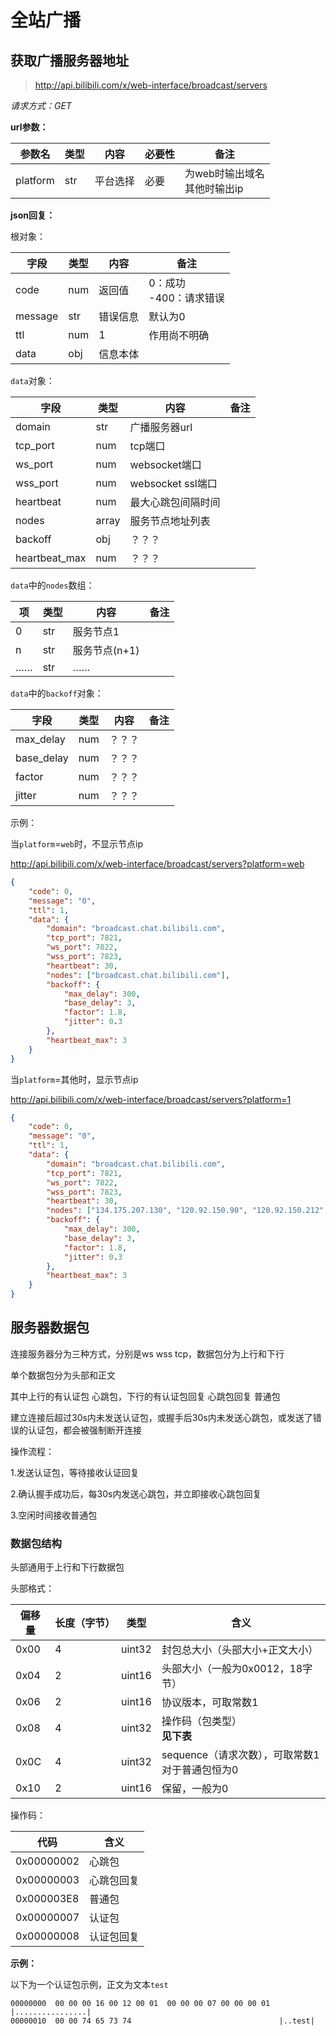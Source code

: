 # 全站广播

## 获取广播服务器地址

> http://api.bilibili.com/x/web-interface/broadcast/servers 

*请求方式：GET*

**url参数：**

| 参数名   | 类型 | 内容     | 必要性 | 备注                              |
| -------- | ---- | -------- | ------ | --------------------------------- |
| platform | str  | 平台选择 | 必要   | 为web时输出域名<br />其他时输出ip |

**json回复：**

根对象：

| 字段    | 类型 | 内容     | 备注                        |
| ------- | ---- | -------- | --------------------------- |
| code    | num  | 返回值   | 0：成功<br />-400：请求错误 |
| message | str  | 错误信息 | 默认为0                     |
| ttl     | num  | 1        | 作用尚不明确                |
| data    | obj  | 信息本体 |                             |

`data`对象：

| 字段          | 类型   | 内容               | 备注 |
| ------------- | ------ | ------------------ | ---- |
| domain        | str    | 广播服务器url      |      |
| tcp_port      | num    | tcp端口            |      |
| ws_port       | num    | websocket端口      |      |
| wss_port      | num    | websocket ssl端口  |      |
| heartbeat     | num    | 最大心跳包间隔时间 |      |
| nodes         | array | 服务节点地址列表   |      |
| backoff       | obj    | ？？？             |      |
| heartbeat_max | num    | ？？？             |      |

`data`中的`nodes`数组：

| 项   | 类型 | 内容          | 备注 |
| ---- | ---- | ------------- | ---- |
| 0    | str  | 服务节点1     |      |
| n    | str  | 服务节点(n+1) |      |
| ……   | str  | ……            |      |

`data`中的`backoff`对象：

| 字段       | 类型 | 内容   | 备注 |
| ---------- | ---- | ------ | ---- |
| max_delay  | num  | ？？？ |      |
| base_delay | num  | ？？？ |      |
| factor     | num  | ？？？ |      |
| jitter     | num  | ？？？ |      |

示例：

当`platform`=`web`时，不显示节点ip

 http://api.bilibili.com/x/web-interface/broadcast/servers?platform=web

```json
{
	"code": 0,
	"message": "0",
	"ttl": 1,
	"data": {
		"domain": "broadcast.chat.bilibili.com",
		"tcp_port": 7821,
		"ws_port": 7822,
		"wss_port": 7823,
		"heartbeat": 30,
		"nodes": ["broadcast.chat.bilibili.com"],
		"backoff": {
			"max_delay": 300,
			"base_delay": 3,
			"factor": 1.8,
			"jitter": 0.3
		},
		"heartbeat_max": 3
	}
}
```

当`platform`=其他时，显示节点ip

 http://api.bilibili.com/x/web-interface/broadcast/servers?platform=1

```json
{
	"code": 0,
	"message": "0",
	"ttl": 1,
	"data": {
		"domain": "broadcast.chat.bilibili.com",
		"tcp_port": 7821,
		"ws_port": 7822,
		"wss_port": 7823,
		"heartbeat": 30,
		"nodes": ["134.175.207.130", "120.92.150.90", "120.92.150.212", "192.144.173.136", "154.8.217.108"],
		"backoff": {
			"max_delay": 300,
			"base_delay": 3,
			"factor": 1.8,
			"jitter": 0.3
		},
		"heartbeat_max": 3
	}
}
```



## 服务器数据包

连接服务器分为三种方式，分别是ws wss tcp，数据包分为上行和下行

单个数据包分为头部和正文

其中上行的有认证包 心跳包，下行的有认证包回复 心跳包回复 普通包

建立连接后超过30s内未发送认证包，或握手后30s内未发送心跳包，或发送了错误的认证包，都会被强制断开连接

操作流程：

1.发送认证包，等待接收认证回复

2.确认握手成功后，每30s内发送心跳包，并立即接收心跳包回复

3.空闲时间接收普通包

### 数据包结构

头部通用于上行和下行数据包

头部格式：

| 偏移量 | 长度（字节） | 类型   | 含义                                                 |
| ------ | ------------ | ------ | ---------------------------------------------------- |
| 0x00   | 4            | uint32 | 封包总大小（头部大小+正文大小）                      |
| 0x04   | 2            | uint16 | 头部大小（一般为0x0012，18字节）                     |
| 0x06   | 2            | uint16 | 协议版本，可取常数1                                  |
| 0x08   | 4            | uint32 | 操作码（包类型）<br />**见下表**                     |
| 0x0C   | 4            | uint32 | sequence（请求次数），可取常数1<br />对于普通包恒为0 |
| 0x10   | 2            | uint16 | 保留，一般为0                                        |

操作码：

| 代码       | 含义       |
| ---------- | ---------- |
| 0x00000002 | 心跳包     |
| 0x00000003 | 心跳包回复 |
| 0x000003E8 | 普通包     |
| 0x00000007 | 认证包     |
| 0x00000008 | 认证包回复 |

**示例：**

以下为一个认证包示例，正文为文本`test`

```
00000000  00 00 00 16 00 12 00 01  00 00 00 07 00 00 00 01  |................|
00000010  00 00 74 65 73 74                                 |..test|
```



